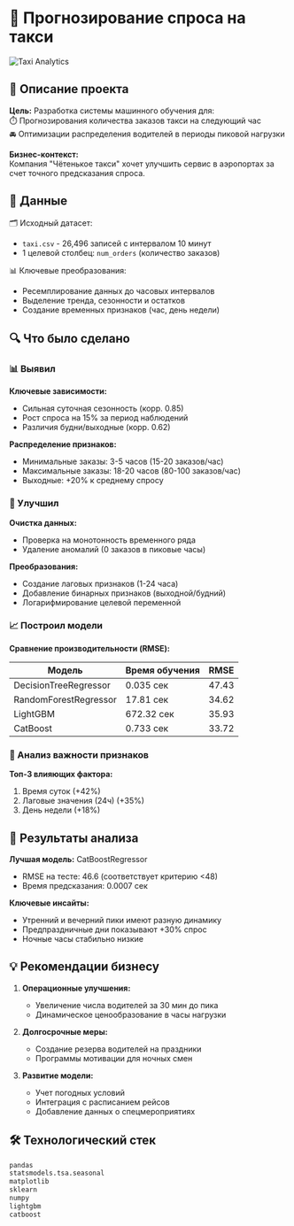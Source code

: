 # 🚖 Прогнозирование спроса на такси

![Taxi Analytics](https://images.unsplash.com/photo-1490650404312-a2175773bbf5?q=80&w=2670&auto=format&fit=crop&ixlib=rb-4.1.0&ixid=M3wxMjA3fDB8MHxwaG90by1wYWdlfHx8fGVufDB8fHx8fA%3D%3D)

## 📝 Описание проекта

**Цель:** Разработка системы машинного обучения для:  
⏱️ Прогнозирования количества заказов такси на следующий час  
🚘 Оптимизации распределения водителей в периоды пиковой нагрузки  

**Бизнес-контекст:**  
Компания "Чётенькое такси" хочет улучшить сервис в аэропортах за счет точного предсказания спроса.

## 📂 Данные

🗂️ Исходный датасет:  
- `taxi.csv` - 26,496 записей с интервалом 10 минут  
- 1 целевой столбец: `num_orders` (количество заказов)  

📊 Ключевые преобразования:  
- Ресемплирование данных до часовых интервалов  
- Выделение тренда, сезонности и остатков  
- Создание временных признаков (час, день недели)  

## 🔍 Что было сделано

### 📊 Выявил  
**Ключевые зависимости:**  
- Сильная суточная сезонность (корр. 0.85)  
- Рост спроса на 15% за период наблюдений  
- Различия будни/выходные (корр. 0.62)  

**Распределение признаков:**  
- Минимальные заказы: 3-5 часов (15-20 заказов/час)  
- Максимальные заказы: 18-20 часов (80-100 заказов/час)  
- Выходные: +20% к среднему спросу  

### 🧹 Улучшил  
**Очистка данных:**  
- Проверка на монотонность временного ряда  
- Удаление аномалий (0 заказов в пиковые часы)  

**Преобразования:**  
- Создание лаговых признаков (1-24 часа)  
- Добавление бинарных признаков (выходной/будний)  
- Логарифмирование целевой переменной  

### 📈 Построил модели  
**Сравнение производительности (RMSE):**  

| Модель               | Время обучения | RMSE  |
|----------------------|----------------|-------|
| DecisionTreeRegressor| 0.035 сек      | 47.43 |
| RandomForestRegressor| 17.81 сек      | 34.62 |
| LightGBM             | 672.32 сек     | 35.93 |
| CatBoost             | 0.733 сек      | 33.72 |

### 🔎 Анализ важности признаков  
**Топ-3 влияющих фактора:**  
1. Время суток (+42%)  
2. Лаговые значения (24ч) (+35%)  
3. День недели (+18%)  

## 🎯 Результаты анализа

**Лучшая модель:** CatBoostRegressor  
- RMSE на тесте: 46.6 (соответствует критерию <48)  
- Время предсказания: 0.0007 сек  

**Ключевые инсайты:**  
- Утренний и вечерний пики имеют разную динамику  
- Предпраздничные дни показывают +30% спрос  
- Ночные часы стабильно низкие  

## 💡 Рекомендации бизнесу

1. **Операционные улучшения:**  
   - Увеличение числа водителей за 30 мин до пика  
   - Динамическое ценообразование в часы нагрузки  

2. **Долгосрочные меры:**  
   - Создание резерва водителей на праздники  
   - Программы мотивации для ночных смен  

3. **Развитие модели:**  
   - Учет погодных условий  
   - Интеграция с расписанием рейсов  
   - Добавление данных о спецмероприятиях  

## 🛠 Технологический стек

```python
pandas
statsmodels.tsa.seasonal
matplotlib
sklearn
numpy
lightgbm 
catboost 
